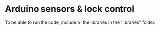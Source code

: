 # Arduino sensors & lock control

To be able to run the code, include all the libraries in the "libraries" folder.

